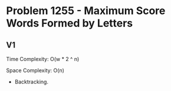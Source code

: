 # Problem 1255 - Maximum Score Words Formed by Letters

## V1

Time Complexity: O(w * 2 ^ n)

Space Complexity: O(n)

- Backtracking.
